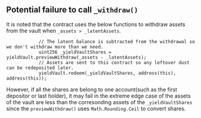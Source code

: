 ## Potential failure to call `_withdraw()`

It is noted that the contract uses the below functions to withdraw assets from the vault when `_assets > _latentAssets`.
```solidity
            // The latent balance is subtracted from the withdrawal so we don't withdraw more than we need.
            uint256 _yieldVaultShares = yieldVault.previewWithdraw(_assets - _latentAssets);
            // Assets are sent to this contract so any leftover dust can be redeposited later.
            yieldVault.redeem(_yieldVaultShares, address(this), address(this));
```

However, if all the shares are belong to one account(such as the first depositor or last holder), it may fail in the extreme edge case of the assets of the vault are less than the corresonding assets of the `_yieldVaultShares` since the `previewWithdraw()` uses `Math.Rounding.Ceil` to convert shares.